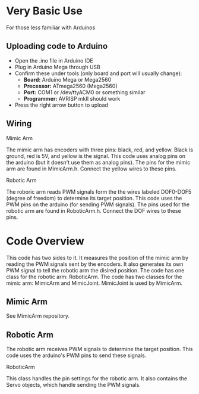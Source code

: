 Very Basic Use
==============
For those less familiar with Arduinos

Uploading code to Arduino
-------------------------
- Open the .ino file in Arduino IDE
- Plug in Arduino Mega through USB
- Confirm these under tools (only board and port will usually change):
  - **Board:** Arduino Mega or Mega2560
  - **Precessor:** ATmega2560 (Mega2560)
  - **Port:** COM1 or /dev/ttyACM0 or something similar
  - **Programmer:** AVRISP mkII should work
- Press the right arrow button to upload

Wiring
------

Mimic Arm 

The mimic arm has encoders with three pins: black, red, and yellow. Black is ground, red is 5V, and yellow is the signal. This code uses analog pins on the arduino (but it doesn't use them as analog pins). The pins for the mimic arm are found in MimicArm.h. Connect the yellow wires to these pins. 

Robotic Arm

The roboric arm reads PWM signals form the the wires labeled DOF0-DOF5 (degree of freedom) to determine its target position. This code uses the PWM pins on the arduino (for sending PWM signals). The pins used for the robotic arm are found in RoboticArm.h. Connect the DOF wires to these pins.

Code Overview
=============
This code has two sides to it. It measures the position of the mimic arm by reading the PWM signals sent by the encoders. It also generates its own PWM signal to tell the robotic arm the disired position. The code has one class for the robotic arm: RoboticArm. The code has two classes for the mimic arm: MimicArm and MimicJoint. MimicJoint is used by MimicArm.

Mimic Arm
----------
See MimicArm repository.

Robotic Arm
-----------
The robotic arm receives PWM signals to determine the target position. This code uses the arduino's PWM pins to send these signals.

RoboticArm

This class handles the pin settings for the robotic arm. It also contains the Servo objects, which handle sending the PWM signals.
